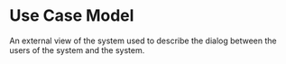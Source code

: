 # Use Case Model


An external view of the system used to describe the dialog between the
users of the system and the system.

